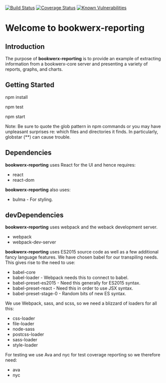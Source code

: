 [![Build Status](https://travis-ci.org/bostontrader/bookwerx-reporting.svg?branch=master)](https://travis-ci.org/bostontrader/bookwerx-reporting)
[![Coverage Status](https://coveralls.io/repos/github/bostontrader/bookwerx-reporting/badge.svg?branch=master)](https://coveralls.io/github/bostontrader/bookwerx-reporting?branch=master)
[![Known Vulnerabilities](https://snyk.io/test/github/bostontrader/bookwerx-reporting/badge.svg)](https://snyk.io/test/github/bostontrader/bookwerx-reporting)

# Welcome to bookwerx-reporting

## Introduction
The purpose of **bookwerx-reporting** is to provide an example of extracting information from a bookwerx-core server and presenting a variety of reports, graphs, and charts.

## Getting Started

npm install

npm test

npm start

Note: Be sure to quote the glob pattern in npm commands or you may have unpleasant surprises re: which files and directories it finds.  In particularly, globstar (**) can cause trouble.

## Dependencies

**bookwerx-reporting** uses React for the UI and hence requires:

* react
* react-dom

**bookwerx-reporting** also uses:

* bulma - For styling.


## devDependencies

**bookwerx-reporting** uses webpack and the weback development server.

* webpack
* webpack-dev-server

**bookwerx-reporting** uses ES2015 source code as well as a few additional fancy language features.  We have chosen babel for our transpiling needs. This gives rise to the need to use:

* babel-core
* babel-loader - Webpack needs this to connect to babel.
* babel-preset-es2015 - Need this generally for ES2015 syntax.
* babel-preset-react - Need this in order to use JSX syntax.
* babel-preset-stage-0 - Random bits of new ES syntax.

We use Webpack, sass, and scss, so we need a blizzard of loaders for all this:

* css-loader
* file-loader
* node-sass
* postcss-loader
* sass-loader
* style-loader

For testing we use Ava and nyc for test coverage reporting so we therefore need:

* ava
* nyc
